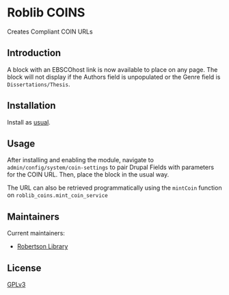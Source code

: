 # Roblib COINS

Creates Compliant COIN URLs

## Introduction

A block with an EBSCOhost link is now available to place on any page. The block will not display if the Authors field is unpopulated or the Genre field is `Dissertations/Thesis`.

## Installation

Install as
[usual](https://www.drupal.org/docs/extending-drupal/installing-modules).

## Usage

After installing and enabling the module, navigate to `admin/config/system/coin-settings` to pair Drupal Fields with parameters for the COIN URL. Then, place the block in the usual way.

The URL can also be retrieved programmatically using the `mintCoin` function on `roblib_coins.mint_coin_service`

## Maintainers
Current maintainers:

* [Robertson Library](https://library.upei.ca/)

## License
[GPLv3](http://www.gnu.org/licenses/gpl-3.0.txt)
